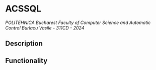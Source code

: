 # ACSSQL
*POLITEHNICA Bucharest*
*Faculty of Computer Science and Automatic Control*
*Burlacu Vasile - 311CD - 2024*
## Description
## Functionality
